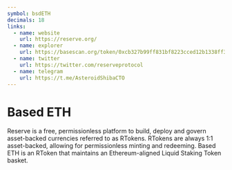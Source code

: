 ```yaml
---
symbol: bsdETH
decimals: 18
links:
  - name: website
    url: https://reserve.org/
  - name: explorer
    url: https://basescan.org/token/0xcb327b99ff831bf8223cced12b1338ff3aa322ff
  - name: twitter
    url: https://twitter.com/reserveprotocol
  - name: telegram
    url: https://t.me/AsteroidShibaCTO
---
```


# Based ETH

Reserve is a free, permissionless platform to build, deploy and govern asset-backed currencies referred to as RTokens. RTokens are always 1:1 asset-backed, allowing for permissionless minting and redeeming. Based ETH is an RToken that maintains an Ethereum-aligned Liquid Staking Token basket.
